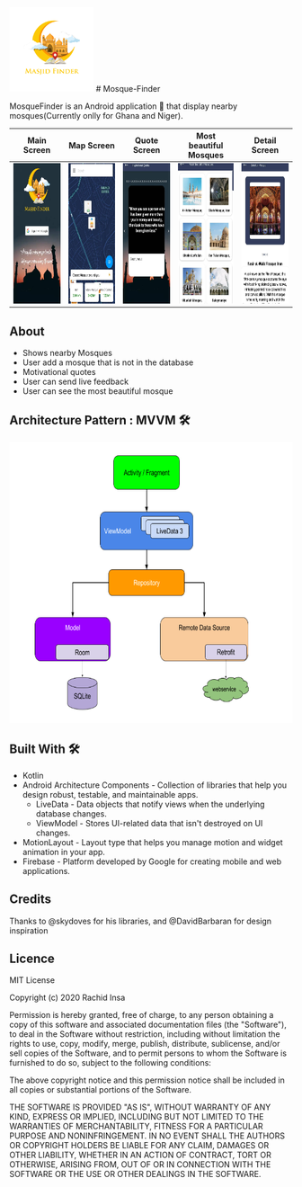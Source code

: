 
<img src="images/logo.png" width="150" height="150">
# Mosque-Finder

MosqueFinder is an Android application 📱 that display nearby mosques(Currently onlly for Ghana and Niger).

| Main Screen     |  Map Screen |  Quote Screen | Most beautiful Mosques  |Detail Screen  |
| ----------- | ----------- |----------- |----------- |----------- |
|<img src="images/2.jpeg" width="150" height="250">|<img src="images/3.jpeg" width="150" height="250">|<img src="images/6.jpeg" width="150" height="250">|<img src="images/7.jpeg" width="150" height="250">|<img src="images/5.jpeg" width="150" height="250">|

## About

- Shows nearby Mosques
- User add a mosque that is not in the database
- Motivational quotes
- User can send live feedback
- User can see the most beautiful mosque

## Architecture Pattern : MVVM 🛠

<img src="images/mvvm.png" width="700" height="500">

## Built With 🛠

- Kotlin
- Android Architecture Components - Collection of libraries that help you design robust, testable, and maintainable apps.
    - LiveData - Data objects that notify views when the underlying database changes.
    - ViewModel - Stores UI-related data that isn't destroyed on UI changes.
- MotionLayout - Layout type that helps you manage motion and widget animation in your app.
- Firebase - Platform developed by Google for creating mobile and web applications.

## Credits

Thanks to @skydoves for his libraries, and @DavidBarbaran for design inspiration

## Licence

MIT License

Copyright (c) 2020 Rachid Insa

Permission is hereby granted, free of charge, to any person obtaining a copy
of this software and associated documentation files (the "Software"), to deal
in the Software without restriction, including without limitation the rights
to use, copy, modify, merge, publish, distribute, sublicense, and/or sell
copies of the Software, and to permit persons to whom the Software is
furnished to do so, subject to the following conditions:

The above copyright notice and this permission notice shall be included in all
copies or substantial portions of the Software.

THE SOFTWARE IS PROVIDED "AS IS", WITHOUT WARRANTY OF ANY KIND, EXPRESS OR
IMPLIED, INCLUDING BUT NOT LIMITED TO THE WARRANTIES OF MERCHANTABILITY,
FITNESS FOR A PARTICULAR PURPOSE AND NONINFRINGEMENT. IN NO EVENT SHALL THE
AUTHORS OR COPYRIGHT HOLDERS BE LIABLE FOR ANY CLAIM, DAMAGES OR OTHER
LIABILITY, WHETHER IN AN ACTION OF CONTRACT, TORT OR OTHERWISE, ARISING FROM,
OUT OF OR IN CONNECTION WITH THE SOFTWARE OR THE USE OR OTHER DEALINGS IN THE
SOFTWARE.

